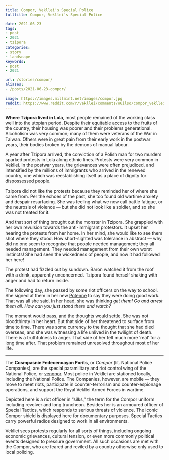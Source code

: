 ```yaml
---
title: Compor, Vekllei's Special Police
fulltitle: Compor, Vekllei's Special Police

date: 2021-06-23
tags:
- post
- 2021
- tzipora
categories:
- story
- landscape
keywords:
- post
- 2021

url: /stories/compor/
aliases:
- /posts/2021-06-23-compor/

image: https://images.millmint.net/images/compor.jpg
reddit: https://www.reddit.com/r/vekllei/comments/o6ilso/compor_veklleis_special_police/
---
```


**Where Tzipora lived in Lola**, most people remained of the working class well into the utopian period. Despite their equitable access to the fruits of the country, their housing was poorer and their problems generational. Alcoholism was very common; many of them were veterans of the War in Taiwan. Others were in great pain from their early work in the postwar years, their bodies broken by the demons of manual labour.

A year after Tzipora arrived, the conviction of a Polish man for two murders sparked protests in Lola along ethnic lines. Protests were very common in Vekllei. In the postwar years, the grievances were often prejudiced, and intensified by the millions of immigrants who arrived in the renewed country, one which was reestablishing itself as a place of dignity for dispossessed people.

Tzipora did not like the protests because they reminded her of where she came from. Per the echoes of the past, she too found old wartime anxiety and despair resurfacing. She was feeling what we now call battle fatigue, or the neurosis of violence — but she did not look like a soldier, and so she was not treated for it.

And that sort of thing brought out the monster in Tzipora. She grappled with her own revulsion towards the anti-immigrant protestors. It upset her hearing the protests from her home. In her mind, she would like to see them shot where they stood. How short-sighted was tolerance in abstract — why did no one seem to recognise that people needed management; they all needed management. They needed management from their own worst instincts! She had seen the wickedness of people, and now it had followed her here!

The protest had fizzled out by sundown. Baron watched it from the roof with a drink, apparently unconcerned. Tzipora found herself shaking with anger and had to return inside.

The following day, she passed by some riot officers on the way to school. She signed at them in her new [Potenne](https://millmint.net/utopia/culture/language/#5-potenne) to say they were doing good work. That was all she said. In her head, she was thinking *get them! Go and arrest them all. How can you just stand there and watch?*

The moment would pass, and the thoughts would settle. She was not bloodthirsty in her heart. But that side of her threatened to surface from time to time. There was some currency to the thought that she had died overseas, and she was witnessing a life unlived in the twilight of death. There is a truthfulness to anger. That side of her felt much more ‘real’ for a long time after. That problem remained unresolved throughout most of her life.

---

The **Cosmpasnie Fedecenoayan Porits**, or *Compor* (lit. National Police Companies), are the special paramilitary and riot control wing of the National Police, or [venopor](https://millmint.net/posts/2020-07-08-police/). Most police in Vekllei are stationed locally, including the National Police. The Companies, however, are mobile — they move to meet riots, participate in counter-terrorism and counter-espionage operations, and support the Royal Vekllei Armed Forces in wartime.

Depicted here is a riot officer in “silks,” the term for the Compor uniform including revolver and long truncheon. Besides her is an armoured officer of Special Tactics, which responds to serious threats of violence. The iconic Compor shield is displayed here for documentary purposes. Special Tactics carry powerful radios designed to work in all environments.

Vekllei sees protests regularly for all sorts of things, including ongoing economic grievances, cultural tension, or even more commonly political events designed to pressure government. All such occasions are met with the Compor, who are feared and reviled by a country otherwise only used to local policing.
